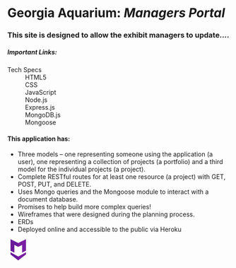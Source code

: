 # Georgia Aquarium: _Managers Portal_

### This site is designed to allow the exhibit managers to update....

##### Important Links:
[Deployed Manager's Portal **Site**]:(www.google.com)
[GitHub Link]:(https://github.com/brittmagee/SEI23-Project2)
[Project board]:(https://github.com/brittmagee/SEI23-Project2/projects/1)

<dl>
  <dt>Tech Specs</dt>
    <dd>HTML5</dd>
    <dd>CSS</dd>
    <dd>JavaScript</dd>
    <dd>Node.js</dd>
    <dd>Express.js</dd>
    <dd>MongoDB.js</dd>
    <dd>Mongoose</dd>
</dl>

#### This application has: 

* Three models – one representing someone using the application (a user), one representing a collection of projects (a portfolio) and a third model for the individual projects (a project).
* Complete RESTful routes for at least one resource (a project) with GET, POST, PUT, and DELETE.
* Uses Mongo queries and the Mongoose module to interact with a document database.
* Promises to help build more complex queries!
* Wireframes that were designed during the planning process.
* ERDs
* Deployed online and accessible to the public via Heroku


![alt text](https://github.com/adam-p/markdown-here/raw/master/src/common/images/icon48.png "Logo Title Text 1")
